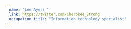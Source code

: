 ```yaml
---
  name: "Lee Ayers "
  link: https://twitter.com/Cherokee_Strong
  occupation_title: "Information technology specialist"
---
```

